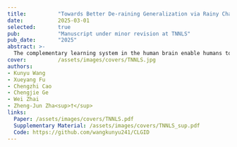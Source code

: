 ```yaml
---
title:          "Towards Better De-raining Generalization via Rainy Characteristics Memorization and Replay"
date:           2025-03-01
selected:       true
pub:            "Manuscript under minor revision at TNNLS"
pub_date:       "2025"
abstract: >-
  The complementary learning system in the human brain enable humans to continually learn and remember various events, extracting statistical patterns from these events to develop the ability to generalize to new situations. Inspired by this, we propose a continual learning framework that mimics the complementary learning system. Our framework allows the network to continually accumulate knowledge and expand its knowledge base, thereby improving its ability to generalize to unseen scenarios.
cover:          /assets/images/covers/TNNLS.jpg
authors:
- Kunyu Wang
- Xueyang Fu
- Chengzhi Cao
- Chengjie Ge
- Wei Zhai
- Zheng-Jun Zha<sup>†</sup>
links:
  Paper: /assets/images/covers/TNNLS.pdf
  Supplementary Material: /assets/images/covers/TNNLS_sup.pdf
  Code: https://github.com/wangkunyu241/CLGID
---
```

